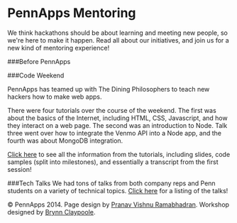 <div class="hidden"><meta property="og:image" content="http://the-dining-philosophers.github.io/code-weekend/assets/img/logo.png"><link rel="shortcut icon" href="assets/images/favicon.png"><link rel="stylesheet" href="http://netdna.bootstrapcdn.com/font-awesome/4.0.3/css/font-awesome.css"><link rel="stylesheet" href='http://fonts.googleapis.com/css?family=Open+Sans:300italic,400italic,600italic,700italic,400,300,600,700' type='text/css'><link rel="stylesheet" href="assets/css/typography.css"><link rel="stylesheet" href="assets/css/markdown.css"></div>

PennApps Mentoring
============
We think hackathons should be about learning and meeting new people, so we're here to make it happen. Read all about our initiatives, and join us for a new kind of mentoring experience!



###Before PennApps

###Code Weekend

PennApps has teamed up with The Dining Philosophers to teach new hackers how to make web apps. 

There were four tutorials over the course of the weekend. The first was about the basics of the Internet, including HTML, CSS, Javascript, and how they interact on a web page. The second was an introduction to Node. Talk three went over how to integrate the Venmo API into a Node app, and the fourth was about MongoDB integration.

[Click here](http://dinphil.github.io/code-weekend/) to see all the information from the tutorials, including slides, code samples (split into milestones), and essentially a transcript from the first session!

###Tech Talks
We had tons of talks from both company reps and Penn students on a variety of technical topics. [Click here](./TechTalks.html) for a listing of the talks!


<div class="footer"><p>&copy; PennApps 2014. Page design by <a href="http://pvrnav.com">Pranav Vishnu Ramabhadran</a>. Workshop designed by <a href="http://github.com/bclay/">Brynn Claypoole</a>.</div>

<script src="http://code.jquery.com/jquery-1.11.0.min.js"></script>
<script src="assets/js/nav.js"></script>
<script src="assets/js/FlowType.js"></script>
<script type="text/javascript">
    $('body').flowtype({
        minimum   : 500,
        maximum   : 1000,
        minFont   : 16,
        maxFont   : 65,
        fontRatio : 40
    });
</script>
<script>
    $(window).load(function(){
        $('.loading').fadeOut('200');
    });
</script>